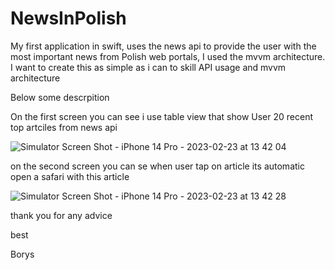 # NewsInPolish
My first application in swift, uses the news api to provide the user with the most important news from Polish web portals, I used the mvvm architecture. I want to create this as simple as i can to skill API usage and mvvm architecture 

Below some descrpition

On the first screen you can see i use table view that show User 20 recent top artciles from news api


![Simulator Screen Shot - iPhone 14 Pro - 2023-02-23 at 13 42 04](https://user-images.githubusercontent.com/124820395/220911381-f9c1bd8b-99a8-446f-a469-eccf4f8a4d3d.png)

on the second screen you can se when user tap on article its automatic open a safari with this article

![Simulator Screen Shot - iPhone 14 Pro - 2023-02-23 at 13 42 28](https://user-images.githubusercontent.com/124820395/220911389-cc7087fc-78fc-4d4c-99f7-215896e4f766.png)



thank you for any advice

best

Borys
